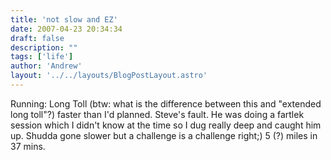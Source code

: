 ```yaml
---
title: 'not slow and EZ'
date: 2007-04-23 20:34:34
draft: false
description: ""
tags: ['life']
author: 'Andrew'
layout: '../../layouts/BlogPostLayout.astro'
---
```


Running: Long Toll (btw: what is the difference between this and "extended long toll"?) faster than I'd planned. Steve's fault. He was doing a fartlek session which I didn't know at the time so I dug really deep and caught him up. Shudda gone slower but a challenge is a challenge right;) 5 (?) miles in 37 mins.
